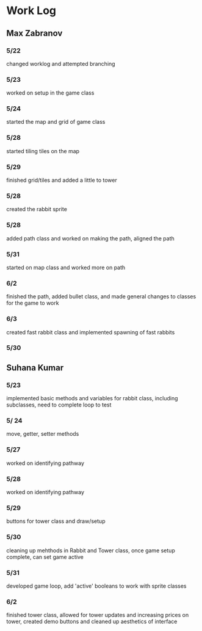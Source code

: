 # Work Log

## Max Zabranov

### 5/22

changed worklog and attempted branching

### 5/23

worked on setup in the game class

### 5/24

started the map and grid of game class

### 5/28

started tiling tiles on the map

### 5/29

finished grid/tiles and added a little to tower

### 5/28 

created the rabbit sprite

### 5/28

added path class and worked on making the path, aligned the path

### 5/31

started on map class and worked more on path

### 6/2

finished the path, added bullet class, and made general changes to classes for the game to work

### 6/3

created fast rabbit class and implemented spawning of fast rabbits


### 5/30

## Suhana Kumar

### 5/23
implemented basic methods and variables for rabbit class, including subclasses, need to complete loop to test

### 5/ 24
move, getter, setter methods

### 5/27
worked on identifying pathway

### 5/28
worked on identifying pathway

### 5/29
buttons for tower class and draw/setup

### 5/30
cleaning up mehthods in Rabbit and Tower class, once game setup complete, can set game active

### 5/31
developed game loop, add 'active' booleans to work with sprite classes

### 6/2
finished tower class, allowed for tower updates and increasing prices on tower, created demo buttons and cleaned up aesthetics of interface